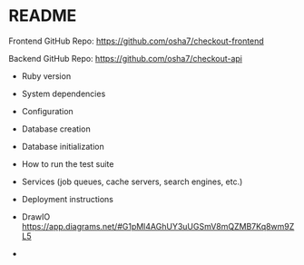 # README

Frontend GitHub Repo:
https://github.com/osha7/checkout-frontend

Backend GitHub Repo:
https://github.com/osha7/checkout-api

* Ruby version

* System dependencies

* Configuration

* Database creation

* Database initialization

* How to run the test suite

* Services (job queues, cache servers, search engines, etc.)

* Deployment instructions

* DrawIO
https://app.diagrams.net/#G1pMl4AGhUY3uUGSmV8mQZMB7Kq8wm9ZL5

*
